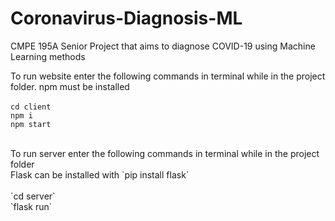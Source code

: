 # Coronavirus-Diagnosis-ML
CMPE 195A Senior Project that aims to diagnose COVID-19 using Machine Learning methods

To run website enter the following commands in terminal while in the project folder. npm must be installed</br>
</br>
`cd client`</br>
`npm i`</br>
`npm start`</br>

</br>
To run server enter the following commands in terminal while in the project folder</br>
Flask can be installed with `pip install flask`</br>
</br>
`cd server`</br>
`flask run`</br>
